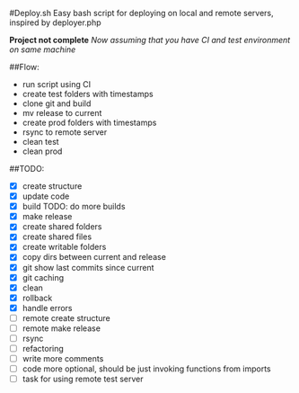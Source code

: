#Deploy.sh
Easy bash script for deploying on local and remote servers, inspired by deployer.php

**Project not complete**
*Now assuming that you have CI and test environment on same machine*

##Flow:
 * run script using CI
 * create test folders with timestamps
 * clone git and build
 * mv release to current
 * create prod folders with timestamps
 * rsync to remote server
 * clean test
 * clean prod

##TODO:
- [x] create structure
- [x] update code
- [x] build TODO: do more builds
- [x] make release
- [x] create shared folders
- [x] create shared files
- [x] create writable folders
- [x] copy dirs between current and release
- [x] git show last commits since current
- [x] git caching
- [x] clean
- [x] rollback
- [x] handle errors
- [ ] remote create structure
- [ ] remote make release
- [ ] rsync
- [ ] refactoring
- [ ] write more comments
- [ ] code more optional, should be just invoking functions from imports
- [ ] task for using remote test server

